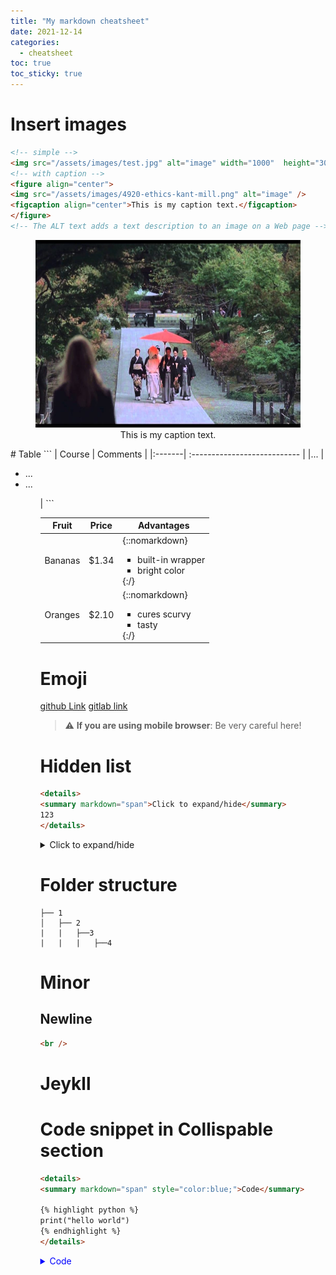 ```yaml
---
title: "My markdown cheatsheet"
date: 2021-12-14
categories:
  - cheatsheet
toc: true
toc_sticky: true
---
```


# Insert images
```html
<!-- simple -->
<img src="/assets/images/test.jpg" alt="image" width="1000"  height="300" />
<!-- with caption -->
<figure align="center">
<img src="/assets/images/4920-ethics-kant-mill.png" alt="image" />
<figcaption align="center">This is my caption text.</figcaption>
</figure>
<!-- The ALT text adds a text description to an image on a Web page -->
```
<figure align="center">
<img src="/assets/images/test.jpg" alt="image" width="600" height="300" />
<figcaption align="center">This is my caption text.</figcaption>
</figure>
# Table
```
<!-- with  bullet points -->
| Course |  Comments                       |  
|:-------| :---------------------------    | 
|...     |<ul><li> ...</li><li>...</li><ul>| 
```

| Fruit   | Price  | Advantages                        |  
| ------- | ------ | --------------------------------- |  
| Bananas | $1.34  | {::nomarkdown}<ul><li>built-in wrapper</li><li>bright color</li></ul>{:/} |  
| Oranges | $2.10  | {::nomarkdown}<ul><li>cures scurvy</li><li>tasty</li></ul>{:/} |  
# Emoji
[github Link](https://gist.github.com/roachhd/1f029bd4b50b8a524f3c)
[gitlab link](https://github.com/yodamad/gitlab-emoji)
> :warning: **If you are using mobile browser**: Be very careful here!

# Hidden list
```html
<details>
<summary markdown="span">Click to expand/hide</summary>
123
</details>
```
<details>
<summary markdown="span">Click to expand/hide</summary>
123
</details>

# Folder structure
```
├── 1
│   ├── 2
|   |   ├──3
|   |   |   ├──4
```

# Minor

## Newline
```html
<br />
```

# Jeykll 
# Code snippet in Collispable section
```html
<details>
<summary markdown="span" style="color:blue;">Code</summary>

{% highlight python %}
print("hello world")
{% endhighlight %}
</details>
```

<details>
<summary markdown="span" style="color:blue;">Code</summary>

{% highlight python %}
print("hello world")
{% endhighlight %}
</details>




